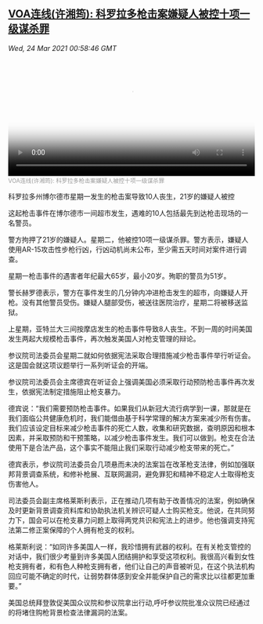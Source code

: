 <!--1616547543000-->
[VOA连线(许湘筠): 科罗拉多枪击案嫌疑人被控十项一级谋杀罪](https://www.voachinese.com/a/colorado-shooting-suspect-charged-with-ten-counts-of-first-degree-murder-20210323/5825902.html)
------

<div><i>Wed, 24 Mar 2021 00:58:46 GMT</i></div><video poster="https://images.weserv.nl?url=gdb.voanews.com/cb2be14e-c7c5-4d52-bdd7-c34e1346d1eb_tv_r1_s_w900.jpg" src="https://av.voanews.com/Videoroot/Pangeavideo/2021/03/c/cb/cb2be14e-c7c5-4d52-bdd7-c34e1346d1eb_240p.mp4" style="width:100%" controls></video><div><small style="color: #999;">VOA连线(许湘筠): 科罗拉多枪击案嫌疑人被控十项一级谋杀罪</small></div><p>科罗拉多州博尔德市星期一发生的枪击案导致10人丧生，21岁的嫌疑人被控</p><p>这起枪击事件在博尔德市一间超市发生，遇难的10人包括最先到达枪击现场的一名警员。</p><p>警方拘押了21岁的嫌疑人。星期二，他被控10项一级谋杀罪。警方表示，嫌疑人使用AR-15攻击性步枪行凶，行凶动机尚未公布，至少需五天时间对案件进行调查。</p><p>星期一枪击事件的遇害者年纪最大65岁，最小20岁。殉职的警员为51岁。</p><p>警长赫罗德表示，警方在事件发生的几分钟内冲进枪击发生的超市，向嫌疑人开枪。没有其他警员受伤。嫌疑人腿部受伤，被送往医院治疗，星期二将被移送监狱。</p><p>上星期，亚特兰大三间按摩店发生的枪击事件导致8人丧生。不到一周的时间美国发生两起大规模枪击事件，再次触发美国人对枪支管理的辩论。</p><p>参议院司法委员会星期二就如何依据宪法采取合理措施减少枪击事件举行听证会。这是国会就这项议题举行一系列听证会的开端。</p><p>参议院司法委员会主席德宾在听证会上强调美国必须采取行动预防枪击事件再次发生，依据宪法制定措施阻止枪支暴力。</p><p>德宾说：“我们需要预防枪击事件。如果我们从新冠大流行病学到一课，那就是在我们面临公共健康危机时，我们能借由基于科学常理的解决方案来减少所有伤害。我们应该设定目标来减少枪击事件的死亡人数，收集和研究数据，查明原因和根本因素，并采取预防和干预策略，以减少枪击事件发生。我们可以做到。枪支在合法使用下是合法产品，这个事实不能阻止我们采取行动减少枪支带来的死亡。”</p><p>德宾表示，参议院司法委员会几项悬而未决的法案旨在改革枪支法律，例如加强联邦背景调查系统，和修补枪展、互联网漏洞，避免罪犯和精神不稳定人士取得枪支伤害他人。</p><p>司法委员会副主席格莱斯利表示，正在推动几项有助于改善情况的法案，例如确保及时更新背景调查资料库和协助执法机关辨识可疑人士购买枪支。他说，在共同努力下，国会可以在枪支暴力问题上取得两党共识和宪法上的进步。他也强调支持宪法第二修正案保障的个人拥有枪支的权利。</p><p>格莱斯利说：“如同许多美国人一样，我珍惜拥有武器的权利。在有关枪支管控的对话中，我们很少考量到许多美国人团结拥护和享受这项权利。我很高兴看到女性枪支拥有者，和有色人种枪支拥有者，他们让自己的声音被听见，在这个执法机构回应可能不确定的时代，让弱势群体感到安全并能保护自己的需求比以往都更加重要。”</p><p>美国总统拜登敦促美国众议院和参议院拿出行动,呼吁参议院批准众议院已经通过的将堵住购枪背景检查法律漏洞的法案。</p>
